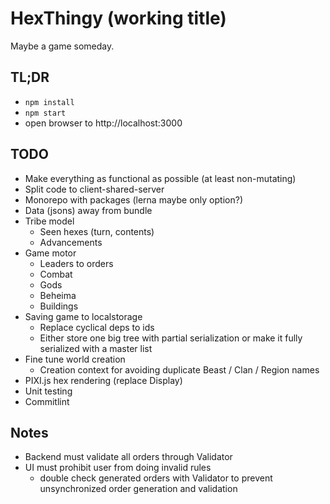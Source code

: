 # HexThingy (working title)

Maybe a game someday.

## TL;DR

- `npm install`
- `npm start`
- open browser to http://localhost:3000

## TODO

- Make everything as functional as possible (at least non-mutating)
- Split code to client-shared-server
- Monorepo with packages (lerna maybe only option?)
- Data (jsons) away from bundle
- Tribe model
  - Seen hexes (turn, contents)
  - Advancements
- Game motor
  - Leaders to orders
  - Combat
  - Gods
  - Beheima
  - Buildings
- Saving game to localstorage
  - Replace cyclical deps to ids
  - Either store one big tree with partial serialization or make it fully serialized with a master list
- Fine tune world creation
  - Creation context for avoiding duplicate Beast / Clan / Region names
- PIXI.js hex rendering (replace Display)
- Unit testing
- Commitlint

## Notes

- Backend must validate all orders through Validator
- UI must prohibit user from doing invalid rules
  - double check generated orders with Validator to prevent unsynchronized order generation and validation
